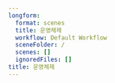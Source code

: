 ```yaml
---
longform:
  format: scenes
  title: 운영체제
  workflow: Default Workflow
  sceneFolder: /
  scenes: []
  ignoredFiles: []
title: 운영체제
---
```



